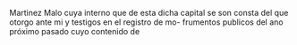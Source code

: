 Martinez Malo cuya interno que de esta dicha capital se son consta del que otorgo ante mi y testigos en el registro de mo- frumentos publicos del ano próximo pasado cuyo contenido de
